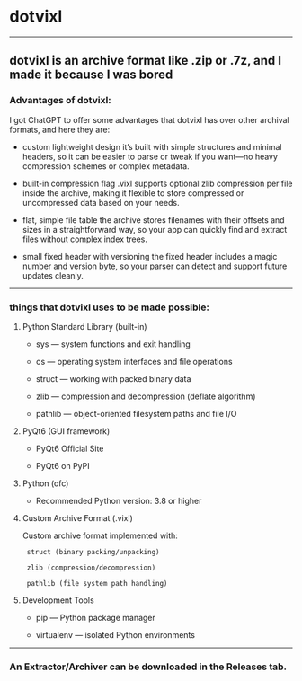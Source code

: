 # dotvixl
---
dotvixl is an archive format like .zip or .7z, and I made it because I was bored<br>
---
### Advantages of dotvixl:
I got ChatGPT to offer some advantages that dotvixl has over other archival formats, and here they are:
- custom lightweight design
it’s built with simple structures and minimal headers, so it can be easier to parse or tweak if you want—no heavy compression schemes or complex metadata.

- built-in compression flag
.vixl supports optional zlib compression per file inside the archive, making it flexible to store compressed or uncompressed data based on your needs.

- flat, simple file table
the archive stores filenames with their offsets and sizes in a straightforward way, so your app can quickly find and extract files without complex index trees.

- small fixed header with versioning
the fixed header includes a magic number and version byte, so your parser can detect and support future updates cleanly.

---
### things that dotvixl uses to be made possible:

1. Python Standard Library (built-in)

    - sys — system functions and exit handling

    - os — operating system interfaces and file operations

    - struct — working with packed binary data

    - zlib — compression and decompression (deflate algorithm)

    - pathlib — object-oriented filesystem paths and file I/O

2. PyQt6 (GUI framework)

    - PyQt6 Official Site

    - PyQt6 on PyPI

3. Python (ofc)

    - Recommended Python version: 3.8 or higher

4. Custom Archive Format (.vixl)

    Custom archive format implemented with:

        struct (binary packing/unpacking)

        zlib (compression/decompression)

        pathlib (file system path handling)

5. Development Tools

    - pip — Python package manager

    - virtualenv — isolated Python environments
---
### An Extractor/Archiver can be downloaded in the Releases tab.

